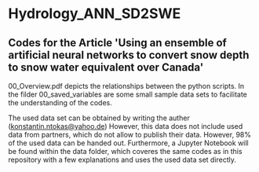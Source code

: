 # Hydrology_ANN_SD2SWE
## Codes for the Article 'Using an ensemble of artificial neural networks to convert snow depth to snow water equivalent over Canada'

00_Overview.pdf depicts the relationships between the python scripts. In the filder 00_saved_variables are some small sample data sets to facilitate the understanding of the codes. 

The used data set can be obtained by writing the auther (konstantin.ntokas@yahoo.de) However, this data does not include used data from partners, which do not allow to publish their data. However, 98% of the used data can be handed out. Furthermore, a Jupyter Notebook will be found within the data folder, which coveres the same codes as in this repository with a few explanations and uses the used data set directly.
